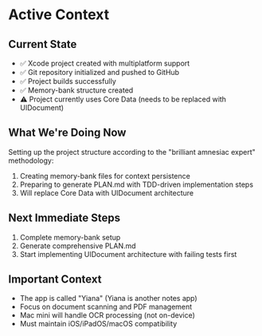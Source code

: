 # Active Context

## Current State
- ✅ Xcode project created with multiplatform support
- ✅ Git repository initialized and pushed to GitHub
- ✅ Project builds successfully
- ✅ Memory-bank structure created
- ⚠️ Project currently uses Core Data (needs to be replaced with UIDocument)

## What We're Doing Now
Setting up the project structure according to the "brilliant amnesiac expert" methodology:
1. Creating memory-bank files for context persistence
2. Preparing to generate PLAN.md with TDD-driven implementation steps
3. Will replace Core Data with UIDocument architecture

## Next Immediate Steps
1. Complete memory-bank setup
2. Generate comprehensive PLAN.md
3. Start implementing UIDocument architecture with failing tests first

## Important Context
- The app is called "Yiana" (Yiana is another notes app)
- Focus on document scanning and PDF management
- Mac mini will handle OCR processing (not on-device)
- Must maintain iOS/iPadOS/macOS compatibility